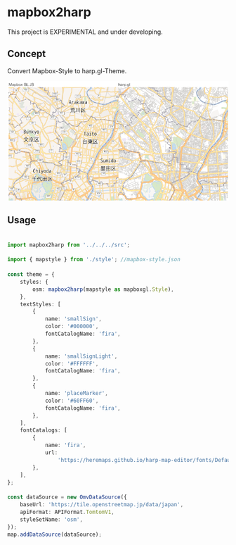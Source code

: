 # mapbox2harp

This project is EXPERIMENTAL and under developing.

## Concept

Convert Mapbox-Style to harp.gl-Theme.

<img src ='./imgs/img01.png'>

## Usage

```typescript

import mapbox2harp from '../../../src';

import { mapstyle } from './style'; //mapbox-style.json

const theme = {
    styles: {
        osm: mapbox2harp(mapstyle as mapboxgl.Style),
    },
    textStyles: [
        {
            name: 'smallSign',
            color: '#000000',
            fontCatalogName: 'fira',
        },
        {
            name: 'smallSignLight',
            color: '#FFFFFF',
            fontCatalogName: 'fira',
        },
        {
            name: 'placeMarker',
            color: '#60FF60',
            fontCatalogName: 'fira',
        },
    ],
    fontCatalogs: [
        {
            name: 'fira',
            url:
                'https://heremaps.github.io/harp-map-editor/fonts/Default_FontCatalog.json',
        },
    ],
};

const dataSource = new OmvDataSource({
    baseUrl: 'https://tile.openstreetmap.jp/data/japan',
    apiFormat: APIFormat.TomtomV1,
    styleSetName: 'osm',
});
map.addDataSource(dataSource);
```